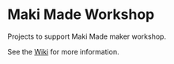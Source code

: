 # Maki Made Workshop
Projects to support Maki Made maker workshop.

See the [Wiki](https://github.com/ianneilmacleod/MakiMade/wiki) for more information.

